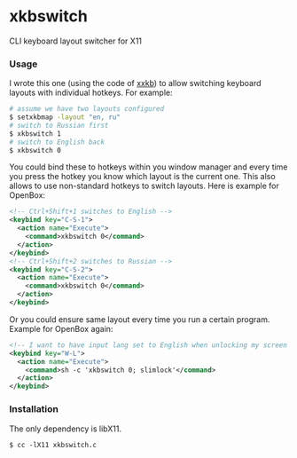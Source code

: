 xkbswitch
=========

CLI keyboard layout switcher for X11

### Usage

I wrote this one (using the code of [xxkb](http://sourceforge.net/projects/xxkb/)) to allow switching keyboard layouts with individual hotkeys. For example:

```bash
# assume we have two layouts configured
$ setxkbmap -layout "en, ru"
# switch to Russian first
$ xkbswitch 1
# switch to English back
$ xkbswitch 0
```
    
You could bind these to hotkeys within you window manager and every time you press the hotkey you know which layout is the current one. This also allows to use non-standard hotkeys to switch layouts. Here is example for OpenBox:
```xml
<!-- Ctrl+Shift+1 switches to English -->
<keybind key="C-S-1">
  <action name="Execute">
    <command>xkbswitch 0</command>
  </action>
</keybind>
<!-- Ctrl+Shift+2 switches to Russian -->
<keybind key="C-S-2">
  <action name="Execute">
    <command>xkbswitch 0</command>
  </action>
</keybind>
```

Or you could ensure same layout every time you run a certain program. Example for OpenBox again:
```xml
<!-- I want to have input lang set to English when unlocking my screen -->
<keybind key="W-L">
  <action name="Execute">
    <command>sh -c 'xkbswitch 0; slimlock'</command>
  </action>
</keybind>
```

### Installation

The only dependency is libX11.

    $ cc -lX11 xkbswitch.c
